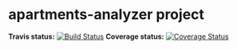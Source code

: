 # apartments-analyzer project
**Travis status:** [![Build Status](https://travis-ci.org/peterVorman/apartments-analyzer.svg?branch=master)](https://travis-ci.org/peterVorman/apartments-analyzer)
**Coverage status:** [![Coverage Status](https://coveralls.io/repos/github/peterVorman/apartments-analyzer/badge.svg?branch=master)](https://coveralls.io/github/peterVorman/apartments-analyzer?branch=master)